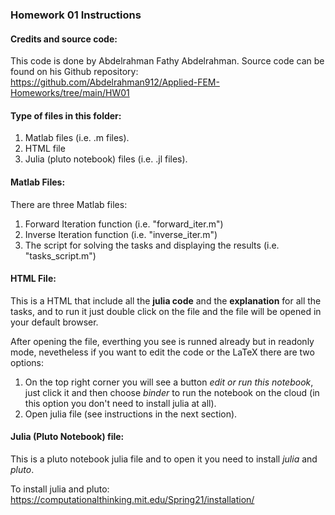 ### Homework 01 Instructions

#### Credits and source code:
This code is done by Abdelrahman Fathy Abdelrahman.
Source code can be found on his Github repository: https://github.com/Abdelrahman912/Applied-FEM-Homeworks/tree/main/HW01

#### Type of files in this folder:
1. Matlab files (i.e. .m files).
2. HTML file
3. Julia (pluto notebook) files (i.e. .jl files).


#### Matlab Files:
There are three Matlab files:
1. Forward Iteration function (i.e. "forward_iter.m")
2. Inverse Iteration function (i.e. "inverse_iter.m")
3. The script for solving the tasks and displaying the results (i.e. "tasks_script.m") 

#### HTML File:
This is a HTML that include all the **julia code** and the **explanation** for all the tasks, 
and to run it just double click on the file and the file will be opened in your default browser.

After opening the file, everthing you see is runned already but in readonly mode, nevetheless 
if you want to edit the code or the LaTeX there are two options:
1. On the top right corner you will see a button *edit or run this notebook*, just click it and then choose *binder* to
run the notebook on the cloud (in this option you don't need to install julia at all).
2. Open julia file (see instructions in the next section).


#### Julia (Pluto Notebook) file:
This is a pluto notebook julia file and to open it you need to install *julia* and *pluto*.

To install julia and pluto: https://computationalthinking.mit.edu/Spring21/installation/


